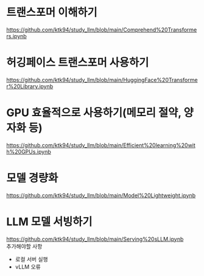 # 트랜스포머 이해하기
https://github.com/ktk94/study_llm/blob/main/Comprehend%20Transformers.ipynb

# 허깅페이스 트랜스포머 사용하기
https://github.com/ktk94/study_llm/blob/main/HuggingFace%20Transformer%20Library.ipynb

# GPU 효율적으로 사용하기(메모리 절약, 양자화 등)
https://github.com/ktk94/study_llm/blob/main/Efficient%20learning%20with%20GPUs.ipynb

# 모델 경량화
https://github.com/ktk94/study_llm/blob/main/Model%20Lightweight.ipynb

# LLM 모델 서빙하기
https://github.com/ktk94/study_llm/blob/main/Serving%20sLLM.ipynb<br>
추가해야할 사항
- 로컬 서버 실행
- vLLM 오류 

